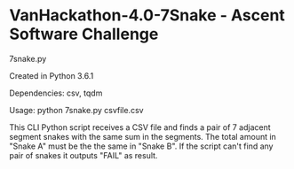 # VanHackathon-4.0-7Snake - Ascent Software Challenge

7snake.py

Created in Python 3.6.1

Dependencies: csv, tqdm

Usage: python 7snake.py csvfile.csv

This CLI Python script receives a CSV file and finds a pair of 7 adjacent segment snakes with the same sum in the segments. The total amount in "Snake A" must be the the same in "Snake B". If the script can't find any pair of snakes it outputs "FAIL" as result.

